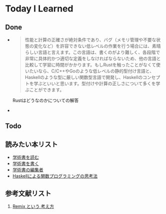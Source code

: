 # Today I Learned

## Done
- >性能と計算の正確さが絶対条件であり、バグ（メモリ管理や不要な状態の変化など）を許容できない低レベルの作業を行う場合には、素晴らしい言語と言えます。この言語は、書くのがより難しく、各段階で非常に具体的かつ適切な定義をしなければならないため、他の言語と比較して学習に時間がかかります。もしRustを触ったことがなくて使いたいなら、C/C++やGoのような低レベルの静的型付け言語と、Haskellのような型に厳しい関数型言語で開発し、Haskellのコンセプトを学ぶといいと思います。型付けや計算の正しさについて多くを学ぶことができます。
  
  Rustはどうなのかについての解答

- 


## Todo

## 読みたい本リスト
- [学術書を読む](https://amzn.asia/d/1tMhWzf)
- [学術書を書く](https://amzn.asia/d/gkWs48H)
- [学術書の編集者](https://amzn.asia/d/iz1zdBQ)
- [Haskellによる関数プログラミングの思考法](https://amzn.asia/d/3nhy89U)

## 参考文献リスト
1. [Remix という 考え方](https://zenn.dev/gaudiy_blog/articles/fbd06ca2cc3b86)